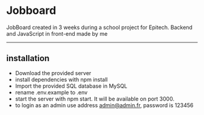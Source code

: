 # Jobboard

JobBoard created in 3 weeks during a school project for Epitech.
Backend and JavaScript in front-end made by me

---

## installation

- Download the provided server
- install dependencies with npm install
- Import the provided SQL database in MySQL
- rename .env.example to .env
- start the server with npm start. It will be available on port 3000.
- to login as an admin use address admin@admin.fr, password is 123456
